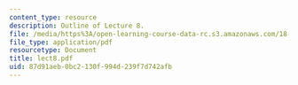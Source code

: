 ```yaml
---
content_type: resource
description: Outline of Lecture 8.
file: /media/https%3A/open-learning-course-data-rc.s3.amazonaws.com/18-413-error-correcting-codes-laboratory-spring-2004/87d91aeb0bc2130f994d239f7d742afb_lect8.pdf
file_type: application/pdf
resourcetype: Document
title: lect8.pdf
uid: 87d91aeb-0bc2-130f-994d-239f7d742afb
---
```

